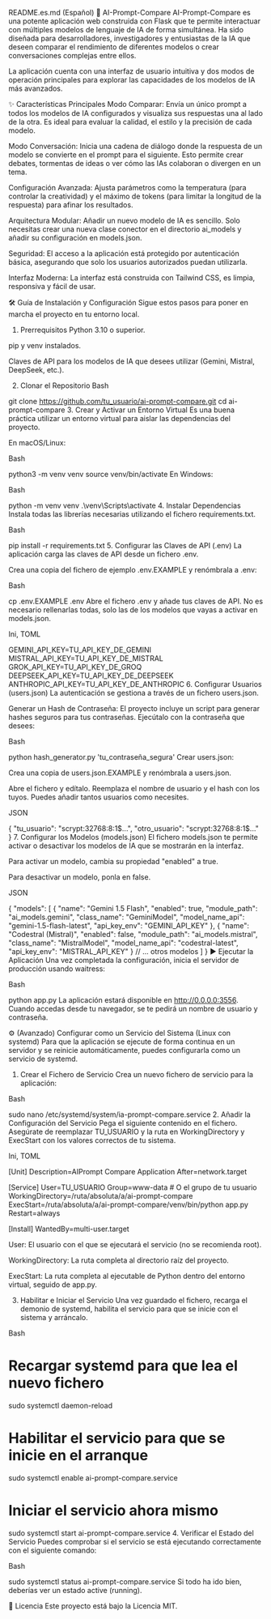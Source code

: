 README.es.md (Español)
🚀 AI-Prompt-Compare
AI-Prompt-Compare es una potente aplicación web construida con Flask que te permite interactuar con múltiples modelos de lenguaje de IA de forma simultánea. Ha sido diseñada para desarrolladores, investigadores y entusiastas de la IA que deseen comparar el rendimiento de diferentes modelos o crear conversaciones complejas entre ellos.

La aplicación cuenta con una interfaz de usuario intuitiva y dos modos de operación principales para explorar las capacidades de los modelos de IA más avanzados.

✨ Características Principales
Modo Comparar: Envía un único prompt a todos los modelos de IA configurados y visualiza sus respuestas una al lado de la otra. Es ideal para evaluar la calidad, el estilo y la precisión de cada modelo.

Modo Conversación: Inicia una cadena de diálogo donde la respuesta de un modelo se convierte en el prompt para el siguiente. Esto permite crear debates, tormentas de ideas o ver cómo las IAs colaboran o divergen en un tema.

Configuración Avanzada: Ajusta parámetros como la temperatura (para controlar la creatividad) y el máximo de tokens (para limitar la longitud de la respuesta) para afinar los resultados.

Arquitectura Modular: Añadir un nuevo modelo de IA es sencillo. Solo necesitas crear una nueva clase conector en el directorio ai_models y añadir su configuración en models.json.

Seguridad: El acceso a la aplicación está protegido por autenticación básica, asegurando que solo los usuarios autorizados puedan utilizarla.

Interfaz Moderna: La interfaz está construida con Tailwind CSS, es limpia, responsiva y fácil de usar.

🛠️ Guía de Instalación y Configuración
Sigue estos pasos para poner en marcha el proyecto en tu entorno local.

1. Prerrequisitos
Python 3.10 o superior.

pip y venv instalados.

Claves de API para los modelos de IA que desees utilizar (Gemini, Mistral, DeepSeek, etc.).

2. Clonar el Repositorio
Bash

git clone https://github.com/tu_usuario/ai-prompt-compare.git
cd ai-prompt-compare
3. Crear y Activar un Entorno Virtual
Es una buena práctica utilizar un entorno virtual para aislar las dependencias del proyecto.

En macOS/Linux:

Bash

python3 -m venv venv
source venv/bin/activate
En Windows:

Bash

python -m venv venv
.\venv\Scripts\activate
4. Instalar Dependencias
Instala todas las librerías necesarias utilizando el fichero requirements.txt.

Bash

pip install -r requirements.txt
5. Configurar las Claves de API (.env)
La aplicación carga las claves de API desde un fichero .env.

Crea una copia del fichero de ejemplo .env.EXAMPLE y renómbrala a .env:

Bash

cp .env.EXAMPLE .env
Abre el fichero .env y añade tus claves de API. No es necesario rellenarlas todas, solo las de los modelos que vayas a activar en models.json.

Ini, TOML

GEMINI_API_KEY=TU_API_KEY_DE_GEMINI
MISTRAL_API_KEY=TU_API_KEY_DE_MISTRAL
GROK_API_KEY=TU_API_KEY_DE_GROQ
DEEPSEEK_API_KEY=TU_API_KEY_DE_DEEPSEEK
ANTHROPIC_API_KEY=TU_API_KEY_DE_ANTHROPIC
6. Configurar Usuarios (users.json)
La autenticación se gestiona a través de un fichero users.json.

Generar un Hash de Contraseña: El proyecto incluye un script para generar hashes seguros para tus contraseñas. Ejecútalo con la contraseña que desees:

Bash

python hash_generator.py 'tu_contraseña_segura'
Crear users.json:

Crea una copia de users.json.EXAMPLE y renómbrala a users.json.

Abre el fichero y edítalo. Reemplaza el nombre de usuario y el hash con los tuyos. Puedes añadir tantos usuarios como necesites.

JSON

{
  "tu_usuario": "scrypt:32768:8:1$...",
  "otro_usuario": "scrypt:32768:8:1$..."
}
7. Configurar los Modelos (models.json)
El fichero models.json te permite activar o desactivar los modelos de IA que se mostrarán en la interfaz.

Para activar un modelo, cambia su propiedad "enabled" a true.

Para desactivar un modelo, ponla en false.

JSON

{
  "models": [
    {
      "name": "Gemini 1.5 Flash",
      "enabled": true,
      "module_path": "ai_models.gemini",
      "class_name": "GeminiModel",
      "model_name_api": "gemini-1.5-flash-latest",
      "api_key_env": "GEMINI_API_KEY"
    },
    {
      "name": "Codestral (Mistral)",
      "enabled": false,
      "module_path": "ai_models.mistral",
      "class_name": "MistralModel",
      "model_name_api": "codestral-latest",
      "api_key_env": "MISTRAL_API_KEY"
    }
    // ... otros modelos
  ]
}
▶️ Ejecutar la Aplicación
Una vez completada la configuración, inicia el servidor de producción usando waitress:

Bash

python app.py
La aplicación estará disponible en http://0.0.0.0:3556. Cuando accedas desde tu navegador, se te pedirá un nombre de usuario y contraseña.

⚙️ (Avanzado) Configurar como un Servicio del Sistema (Linux con systemd)
Para que la aplicación se ejecute de forma continua en un servidor y se reinicie automáticamente, puedes configurarla como un servicio de systemd.

1. Crear el Fichero de Servicio
Crea un nuevo fichero de servicio para la aplicación:

Bash

sudo nano /etc/systemd/system/ia-prompt-compare.service
2. Añadir la Configuración del Servicio
Pega el siguiente contenido en el fichero. Asegúrate de reemplazar TU_USUARIO y la ruta en WorkingDirectory y ExecStart con los valores correctos de tu sistema.

Ini, TOML

[Unit]
Description=AIPrompt Compare Application
After=network.target

[Service]
User=TU_USUARIO
Group=www-data # O el grupo de tu usuario
WorkingDirectory=/ruta/absoluta/a/ai-prompt-compare
ExecStart=/ruta/absoluta/a/ai-prompt-compare/venv/bin/python app.py
Restart=always

[Install]
WantedBy=multi-user.target

User: El usuario con el que se ejecutará el servicio (no se recomienda root).

WorkingDirectory: La ruta completa al directorio raíz del proyecto.

ExecStart: La ruta completa al ejecutable de Python dentro del entorno virtual, seguido de app.py.

3. Habilitar e Iniciar el Servicio
Una vez guardado el fichero, recarga el demonio de systemd, habilita el servicio para que se inicie con el sistema y arráncalo.

Bash

# Recargar systemd para que lea el nuevo fichero
sudo systemctl daemon-reload

# Habilitar el servicio para que se inicie en el arranque
sudo systemctl enable ai-prompt-compare.service

# Iniciar el servicio ahora mismo
sudo systemctl start ai-prompt-compare.service
4. Verificar el Estado del Servicio
Puedes comprobar si el servicio se está ejecutando correctamente con el siguiente comando:

Bash

sudo systemctl status ai-prompt-compare.service
Si todo ha ido bien, deberías ver un estado active (running).

📄 Licencia
Este proyecto está bajo la Licencia MIT.

